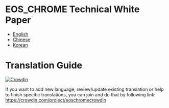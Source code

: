 # EOS_CHROME Technical White Paper

- [English](EN/TechnicalWhitePaper.md)
- [Chinese](CN/TechnicalWhitePaper.md)
- [Korean](KR/TechnicalWhitePaper.md)


# Translation Guide

[![Crowdin](https://d322cqt584bo4o.cloudfront.net/eos-doeoschromecrowdincs/localized.svg)](https://crowdin.com/project/eoschromecrowdin)

If you want to add new language, review/update existing translation or help to finish specific translations, you can join and do that by following link:
https://crowdin.com/project/eoschromecrowdin
